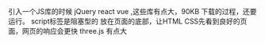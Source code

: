 引入一个JS库的时候   jQuery react vue ,这些库有点大，90KB 下载的过程，还要运行。 script标签是阻塞型的
放在页面的底部，让HTML CSS先看到良好的页面，网页的响应会更快
three.js 有点大